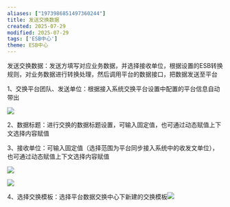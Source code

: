 ```yaml
---
aliases: ["1973986851497360244"]
title: 发送交换数据
created: 2025-07-29
modified: 2025-07-29
tags: ['ESB中心']
theme: ESB中心
---
```


发送交换数据：发送方填写对应业务数据，并选择接收单位，根据设置的ESB转换规则，对业务数据进行转换处理，然后调用平台的数据接口，把数据发送至平台

1、交换平台团队、发送单位：根据接入系统交换平台设置中配置的平台信息自动带出

![](https://myhelpdoc.oss-cn-heyuan.aliyuncs.com/mdimages/ef3e3421a733db2515d5b98030783e6b.jpg)

2、数据标题：进行交换的数据标题设置，可输入固定值，也可通过动态赋值上下文选择内容赋值

3、接收单位：可输入固定值（选择范围为平台同步接入系统中的收发文单位），也可通过动态赋值上下文选择内容赋值

![](https://myhelpdoc.oss-cn-heyuan.aliyuncs.com/mdimages/8a715bad2c164c590a39aeba2870d913.jpg)

![](https://myhelpdoc.oss-cn-heyuan.aliyuncs.com/mdimages/ad4cb6e09e971bfa0c61a76df75da2d0.jpg)

4、选择交换模板：选择平台数据交换中心下新建的交换模板![](https://myhelpdoc.oss-cn-heyuan.aliyuncs.com/mdimages/58437970d3bfa4c7af0a625c8ee9bce1.jpg)

